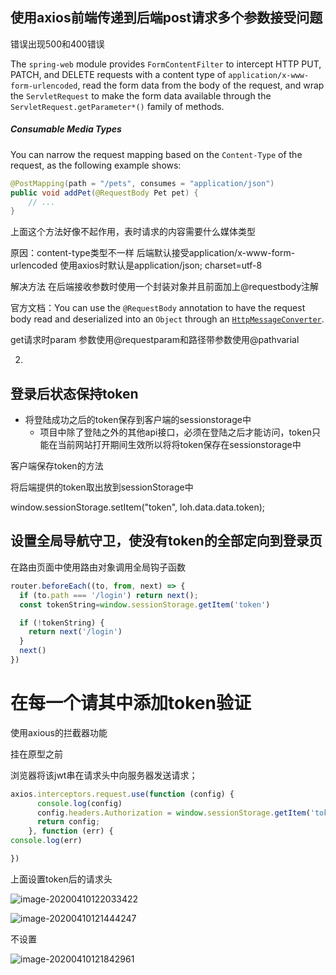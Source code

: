 ## 使用axios前端传递到后端post请求多个参数接受问题

错误出现500和400错误

The `spring-web` module provides `FormContentFilter` to intercept HTTP PUT, PATCH, and DELETE requests with a content type of `application/x-www-form-urlencoded`, read the form data from the body of the request, and wrap the `ServletRequest` to make the form data available through the `ServletRequest.getParameter*()` family of methods.

##### Consumable Media Types

You can narrow the request mapping based on the `Content-Type` of the request, as the following example shows:

~~~java
@PostMapping(path = "/pets", consumes = "application/json") 
public void addPet(@RequestBody Pet pet) {
    // ...
}
~~~

上面这个方法好像不起作用，表时请求的内容需要什么媒体类型

原因：content-type类型不一样 后端默认接受application/x-www-form-urlencoded  使用axios时默认是application/json; charset=utf-8

解决方法 在后端接收参数时使用一个封装对象并且前面加上@requestbody注解

官方文档：You can use the `@RequestBody` annotation to have the request body read and deserialized into an `Object` through an [`HttpMessageConverter`](https://docs.spring.io/spring/docs/5.1.14.RELEASE/spring-framework-reference/integration.html#rest-message-conversion). 

get请求时param 参数使用@requestparam和路径带参数使用@pathvarial

2. 

## 登录后状态保持token

- 将登陆成功之后的token保存到客户端的sessionstorage中
  - 项目中除了登陆之外的其他api接口，必须在登陆之后才能访问，token只能在当前网站打开期间生效所以将将token保存在sessionstorage中

客户端保存token的方法

将后端提供的token取出放到sessionStorage中

 window.sessionStorage.setItem("token", loh.data.data.token);

## 设置全局导航守卫，使没有token的全部定向到登录页

在路由页面中使用路由对象调用全局钩子函数

```js
router.beforeEach((to, from, next) => {
  if (to.path === '/login') return next();
  const tokenString=window.sessionStorage.getItem('token')

  if (!tokenString) {
    return next('/login')
  }
  next()
})
```

# 在每一个请其中添加token验证

使用axious的拦截器功能

挂在原型之前

浏览器将该jwt串在请求头中向服务器发送请求；

~~~js
axios.interceptors.request.use(function (config) {
      console.log(config)
      config.headers.Authorization = window.sessionStorage.getItem('token')
      return config;
    }, function (err) {
console.log(err)

})
~~~

上面设置token后的请求头

![image-20200410122033422](C:\Users\Huo\AppData\Roaming\Typora\typora-user-images\image-20200410122033422.png)

![image-20200410121444247](C:\Users\Huo\AppData\Roaming\Typora\typora-user-images\image-20200410121444247.png)

不设置

![image-20200410121842961](C:\Users\Huo\AppData\Roaming\Typora\typora-user-images\image-20200410121842961.png)